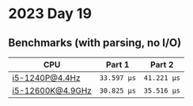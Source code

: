 # 2023 Day 19

## Benchmarks (with parsing, no I/O)

| CPU              | Part 1      | Part 2      |
| ---------------- | ----------- | ----------- |
| i5-1240P@4.4Hz   | `33.597 µs` | `41.221 µs` |
| i5-12600K@4.9GHz | `30.825 µs` | `35.516 µs` |
